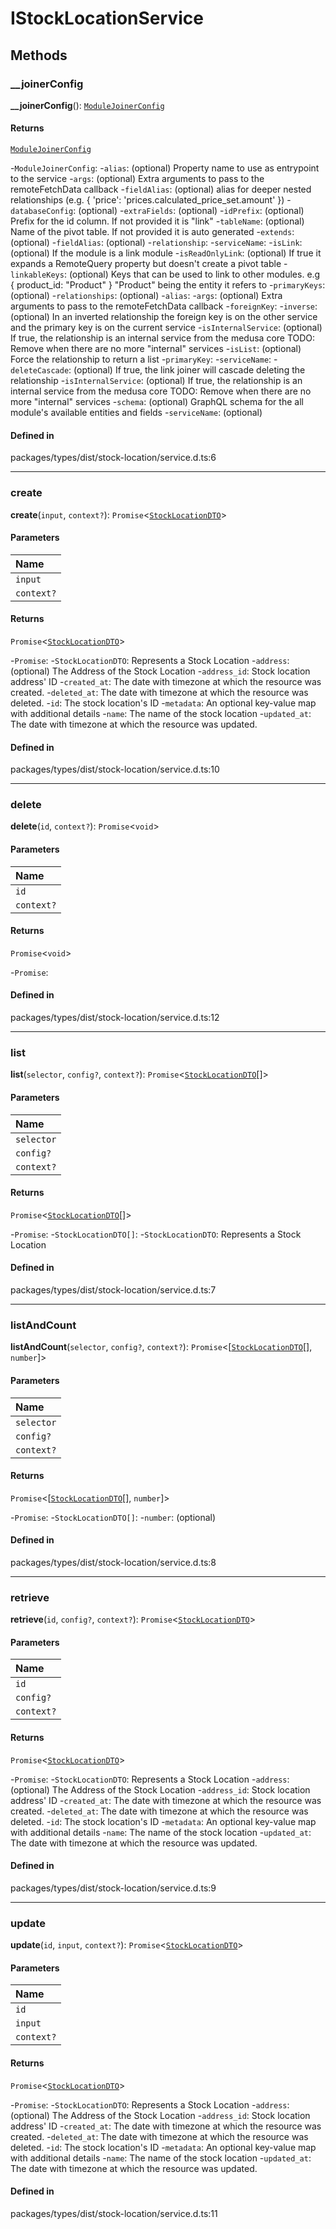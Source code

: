 # IStockLocationService

## Methods

### \_\_joinerConfig

**__joinerConfig**(): [`ModuleJoinerConfig`](../types/ModuleJoinerConfig.md)

#### Returns

[`ModuleJoinerConfig`](../types/ModuleJoinerConfig.md)

-`ModuleJoinerConfig`: 
	-`alias`: (optional) Property name to use as entrypoint to the service
	-`args`: (optional) Extra arguments to pass to the remoteFetchData callback
	-`fieldAlias`: (optional) alias for deeper nested relationships (e.g. { 'price': 'prices.calculated_price_set.amount' })
	-`databaseConfig`: (optional) 
		-`extraFields`: (optional) 
		-`idPrefix`: (optional) Prefix for the id column. If not provided it is "link"
		-`tableName`: (optional) Name of the pivot table. If not provided it is auto generated
	-`extends`: (optional) 
		-`fieldAlias`: (optional) 
		-`relationship`: 
		-`serviceName`: 
	-`isLink`: (optional) If the module is a link module
	-`isReadOnlyLink`: (optional) If true it expands a RemoteQuery property but doesn't create a pivot table
	-`linkableKeys`: (optional) Keys that can be used to link to other modules. e.g { product_id: "Product" } "Product" being the entity it refers to
	-`primaryKeys`: (optional) 
	-`relationships`: (optional) 
		-`alias`: 
		-`args`: (optional) Extra arguments to pass to the remoteFetchData callback
		-`foreignKey`: 
		-`inverse`: (optional) In an inverted relationship the foreign key is on the other service and the primary key is on the current service
		-`isInternalService`: (optional) If true, the relationship is an internal service from the medusa core TODO: Remove when there are no more "internal" services
		-`isList`: (optional) Force the relationship to return a list
		-`primaryKey`: 
		-`serviceName`: 
		-`deleteCascade`: (optional) If true, the link joiner will cascade deleting the relationship
		-`isInternalService`: (optional) If true, the relationship is an internal service from the medusa core TODO: Remove when there are no more "internal" services
	-`schema`: (optional) GraphQL schema for the all module's available entities and fields
	-`serviceName`: (optional) 

#### Defined in

packages/types/dist/stock-location/service.d.ts:6

___

### create

**create**(`input`, `context?`): `Promise`<[`StockLocationDTO`](../types/StockLocationDTO.md)\>

#### Parameters

| Name |
| :------ |
| `input` | [`CreateStockLocationInput`](../types/CreateStockLocationInput.md) |
| `context?` | [`SharedContext`](../types/SharedContext.md) |

#### Returns

`Promise`<[`StockLocationDTO`](../types/StockLocationDTO.md)\>

-`Promise`: 
	-`StockLocationDTO`: Represents a Stock Location
		-`address`: (optional) The Address of the Stock Location
		-`address_id`: Stock location address' ID
		-`created_at`: The date with timezone at which the resource was created.
		-`deleted_at`: The date with timezone at which the resource was deleted.
		-`id`: The stock location's ID
		-`metadata`: An optional key-value map with additional details
		-`name`: The name of the stock location
		-`updated_at`: The date with timezone at which the resource was updated.

#### Defined in

packages/types/dist/stock-location/service.d.ts:10

___

### delete

**delete**(`id`, `context?`): `Promise`<`void`\>

#### Parameters

| Name |
| :------ |
| `id` | `string` |
| `context?` | [`SharedContext`](../types/SharedContext.md) |

#### Returns

`Promise`<`void`\>

-`Promise`: 

#### Defined in

packages/types/dist/stock-location/service.d.ts:12

___

### list

**list**(`selector`, `config?`, `context?`): `Promise`<[`StockLocationDTO`](../types/StockLocationDTO.md)[]\>

#### Parameters

| Name |
| :------ |
| `selector` | [`FilterableStockLocationProps`](../types/FilterableStockLocationProps.md) |
| `config?` | [`FindConfig`](FindConfig-1.md)<[`StockLocationDTO`](../types/StockLocationDTO.md)\> |
| `context?` | [`SharedContext`](../types/SharedContext.md) |

#### Returns

`Promise`<[`StockLocationDTO`](../types/StockLocationDTO.md)[]\>

-`Promise`: 
	-`StockLocationDTO[]`: 
		-`StockLocationDTO`: Represents a Stock Location

#### Defined in

packages/types/dist/stock-location/service.d.ts:7

___

### listAndCount

**listAndCount**(`selector`, `config?`, `context?`): `Promise`<[[`StockLocationDTO`](../types/StockLocationDTO.md)[], `number`]\>

#### Parameters

| Name |
| :------ |
| `selector` | [`FilterableStockLocationProps`](../types/FilterableStockLocationProps.md) |
| `config?` | [`FindConfig`](FindConfig-1.md)<[`StockLocationDTO`](../types/StockLocationDTO.md)\> |
| `context?` | [`SharedContext`](../types/SharedContext.md) |

#### Returns

`Promise`<[[`StockLocationDTO`](../types/StockLocationDTO.md)[], `number`]\>

-`Promise`: 
	-`StockLocationDTO[]`: 
	-`number`: (optional) 

#### Defined in

packages/types/dist/stock-location/service.d.ts:8

___

### retrieve

**retrieve**(`id`, `config?`, `context?`): `Promise`<[`StockLocationDTO`](../types/StockLocationDTO.md)\>

#### Parameters

| Name |
| :------ |
| `id` | `string` |
| `config?` | [`FindConfig`](FindConfig-1.md)<[`StockLocationDTO`](../types/StockLocationDTO.md)\> |
| `context?` | [`SharedContext`](../types/SharedContext.md) |

#### Returns

`Promise`<[`StockLocationDTO`](../types/StockLocationDTO.md)\>

-`Promise`: 
	-`StockLocationDTO`: Represents a Stock Location
		-`address`: (optional) The Address of the Stock Location
		-`address_id`: Stock location address' ID
		-`created_at`: The date with timezone at which the resource was created.
		-`deleted_at`: The date with timezone at which the resource was deleted.
		-`id`: The stock location's ID
		-`metadata`: An optional key-value map with additional details
		-`name`: The name of the stock location
		-`updated_at`: The date with timezone at which the resource was updated.

#### Defined in

packages/types/dist/stock-location/service.d.ts:9

___

### update

**update**(`id`, `input`, `context?`): `Promise`<[`StockLocationDTO`](../types/StockLocationDTO.md)\>

#### Parameters

| Name |
| :------ |
| `id` | `string` |
| `input` | [`UpdateStockLocationInput`](../types/UpdateStockLocationInput.md) |
| `context?` | [`SharedContext`](../types/SharedContext.md) |

#### Returns

`Promise`<[`StockLocationDTO`](../types/StockLocationDTO.md)\>

-`Promise`: 
	-`StockLocationDTO`: Represents a Stock Location
		-`address`: (optional) The Address of the Stock Location
		-`address_id`: Stock location address' ID
		-`created_at`: The date with timezone at which the resource was created.
		-`deleted_at`: The date with timezone at which the resource was deleted.
		-`id`: The stock location's ID
		-`metadata`: An optional key-value map with additional details
		-`name`: The name of the stock location
		-`updated_at`: The date with timezone at which the resource was updated.

#### Defined in

packages/types/dist/stock-location/service.d.ts:11
